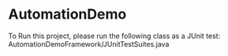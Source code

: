 # AutomationDemo
To Run this project, please run the following class as a JUnit test: AutomationDemoFramework/JUnitTestSuites.java
